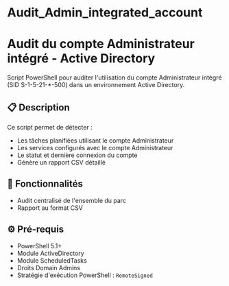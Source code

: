 # Audit_Admin_integrated_account

# Audit du compte Administrateur intégré - Active Directory

Script PowerShell pour auditer l'utilisation du compte Administrateur intégré (SID S-1-5-21-*-500) dans un environnement Active Directory.

## 📋 Description

Ce script permet de détecter :
- Les tâches planifiées utilisant le compte Administrateur
- Les services configurés avec le compte Administrateur
- Le statut et dernière connexion du compte
- Génère un rapport CSV détaillé

## 🚀 Fonctionnalités

- Audit centralisé de l'ensemble du parc
- Rapport au format CSV

## ⚙️ Pré-requis

- PowerShell 5.1+
- Module ActiveDirectory
- Module ScheduledTasks
- Droits Domain Admins
- Stratégie d'exécution PowerShell : `RemoteSigned`

